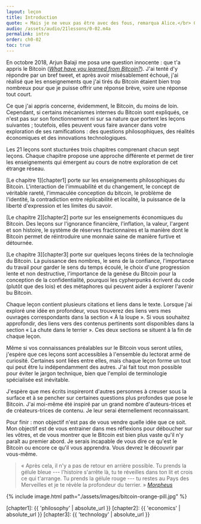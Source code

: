 ```yaml
---
layout: leçon
title: Introduction
quote: « Mais je ne veux pas être avec des fous, remarqua Alice.</br> Oh, tu n'y peux rien, dit le Chat. Nous sommes tous fous, ici. Je suis fou. Tu es folle.</br> Comment savez-vous que je suis folle ? demanda Alice.</br> Tu l'es forcément, dit le Chat. Sinon, tu ne serais pas arrivée ici.</br> »
audio: /assets/audio/21lessons/0-02.m4a
permalink: intro
order: ch0-02
toc: true
---
```


En octobre 2018, Arjun Balaji me posa une question innocente : que t'a appris le
Bitcoin ([*What have you learned from Bitcoin?*][this question]). J'ai tenté d'y
répondre par un bref tweet, et après avoir misésablement échoué, j'ai réalisé que
les enseignements que j'ai tirés du Bitcoin étaient bien trop nombreux pour que
je puisse offrir une réponse brève, voire une réponse tout court.

Ce que j'ai appris concerne, évidemment, le Bitcoin, du moins de loin. Cependant,
si certains mécanismes internes du Bitcoin sont expliqués, ce n'est pas sur son
fonctionnement ni sur sa nature que portent les leçons suivantes ; toutefois, elles
peuvent vous faire avancer dans votre exploration de ses ramifications : des
questions philosophiques, des réalités économiques et des innovations technologiques.

Les 21 leçons sont stucturées trois chapitres comprenant chacun sept leçons. Chaque
chapitre propose une approche différente et permet de tirer les enseignements qui
émergent au cours de notre exploration de cet étrange réseau.

[Le chapitre 1][chapter1] porte sur les enseignements philosophiques du Bitcoin.
L'interaction de l'immuabilité et du changement, le concept de véritable rareté,
l'immaculée conception du bitcoin, le problème de l'identité, la contradiction entre
réplicabilité et localité, la puissance de la liberté d'expression et les limites du
savoir.

[Le chapitre 2][chapter2] porte sur les enseignements économiques du Bitcoin. Des leçons
sur l'ignorance financière, l'inflation, la valeur, l'argent et son histoire, le système
de réserves fractionnaires et la manière dont le Bitcoin permet de réintroduire une
monnaie saine de manière furtive et détournée.

[Le chapitre 3][chapter3] porte sur quelques leçons tirées de la technologie du Bitcoin.
La puissance des nombres, le sens de la confiance, l'importance du travail pour garder le
sens du temps écoulé, le choix d'une progression lente et non destructive, l'importance
de la genèse du Bitcoin pour la conception de la confidentialité, pourquoi les cypherpunks
écrivent du code (plutôt que des lois) et des métaphores qui peuvent aider à explorer
l'avenir bu Bitcoin.

Chaque leçon contient plusieurs citations et liens dans le texte. Lorsque j'ai exploré une
idée en profondeur, vous trouverez des liens vers mes ouvrages correspondants dans la section
« À la loupe ». Si vous souhaitez approfondir, des liens vers des contenus pertinents sont
disponibles dans la section « La chute dans le terrier ». Ces deux sections se situent à la
fin de chaque leçon.

Même si vos connaissances préalables sur le Bitcoin vous seront utiles, j'espère
que ces leçons sont accessibles à l'ensemble du lectorat armé de curiosité.
Certaines sont liées entre elles, mais chaque leçon forme un tout qui peut être lu
indépendamment des autres. J'ai fait tout mon possible pour éviter le jargon
technique, bien que l'emploi de terminologie spécialisée est inévitable.

J'espère que mes écrits inspireront d'autres personnes à creuser sous la surface
et à se pencher sur certaines questions plus profondes que pose le Bitcoin. J'ai
moi-même été inspiré par un grand nombre d'auteurs-trices et de créateurs-trices
de contenu. Je leur serai éternellement reconnaissant.

Pour finir : mon objectif n'est pas de vous vendre quelle idée que ce soit. Mon
objectif est de vous entrainer dans mes réflexions pour déboucher sur les vôtres,
et de vous montrer que le Bitcoin est bien plus vaste qu'il n'y paraît au premier
abord. Je serais incapable de vous dire ce qu'est le Bitcoin ou encore ce qu'il
vous apprendra. Vous devrez le découvrir par vous-même.

> « Après cela, il n'y a pas de retour en arrière possible. Tu prends la
> gélule bleue --- l'histoire s'arrête là, tu te réveilles dans ton lit
> et crois ce qui t'arrange. Tu prends la gélule rouge --- tu restes au
> Pays des Merveilles et je te révèle la profondeur du terrier. »
> <cite>[Morpheus][Morpheus]</cite>

{% include image.html path="./assets/images/bitcoin-orange-pill.jpg" %}

[Morpheus]: https://en.wikipedia.org/wiki/Red_pill_and_blue_pill#The_Matrix_(1999)
[this question]: https://twitter.com/arjunblj/status/1050073234719293440

<!-- Internal -->
[chapter1]: {{ 'philosophy' | absolute_url }}
[chapter2]: {{ 'economics' | absolute_url }}
[chapter3]: {{ 'technology' | absolute_url }}

<!-- Wikipedia -->
[alice]: https://en.wikipedia.org/wiki/Alice%27s_Adventures_in_Wonderland
[carroll]: https://en.wikipedia.org/wiki/Lewis_Carroll
